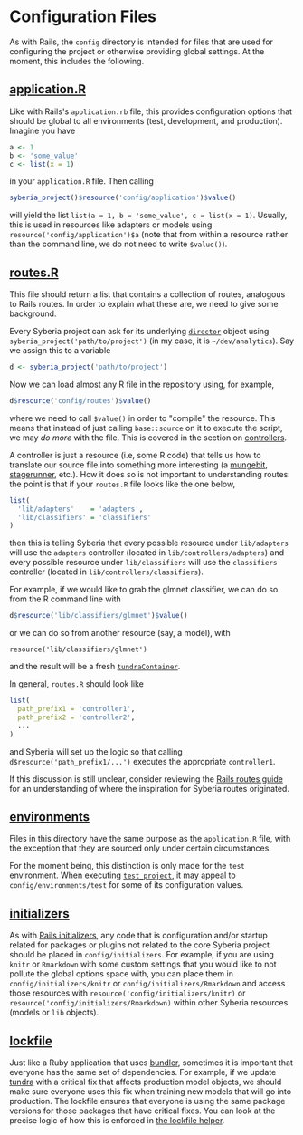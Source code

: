 Configuration Files
========

As with Rails, the `config` directory is intended for files that are
used for configuring the project or otherwise providing global settings.
At the moment, this includes the following.

[application.R](application.R)
------------

Like with Rails's `application.rb` file,
this provides configuration options that should be global to all environments
(test, development, and production). Imagine you have

```R
a <- 1
b <- 'some_value'
c <- list(x = 1)
```

in your `application.R` file. Then calling

```R
syberia_project()$resource('config/application')$value()
```

will yield the list `list(a = 1, b = 'some_value', c = list(x = 1)`. Usually,
this is used in resources like adapters or models using
`resource('config/application')$a` (note that from within a resource rather than
the command line, we do not need to write `$value()`).

[routes.R](routes.R)
--------

This file should return a list that contains a
collection of routes, analogous to Rails routes. In order to explain what these
are, we need to give some background.

Every Syberia project can ask for its underlying [`director`](http://github.com/robertzk/director)
object using `syberia_project('path/to/project')` (in my case, it is `~/dev/analytics`).
Say we assign this to a variable

```R
d <- syberia_project('path/to/project')
```

Now we can load almost any R file in the repository using, for example,

```R
d$resource('config/routes')$value()
```

where we need to call `$value()` in order to "compile" the resource. This means that
instead of just calling `base::source` on it to execute the script, we may *do more*
with the file. This is covered in the section on [controllers](../lib/controllers).

A controller is just a resource (i.e, some R code) that tells us how to translate
our source file into something more interesting (a [mungebit](../lib/mungebits),
[stagerunner](../lib/stages), etc.). How it does so is not important to understanding
routes: the point is that if your `routes.R` file looks like the one below,

```R
list(
  'lib/adapters'    = 'adapters',
  'lib/classifiers' = 'classifiers'
)
```

then this is telling Syberia that every possible resource under `lib/adapters`
will use the `adapters` controller (located in `lib/controllers/adapters`) and
every possible resource under `lib/classifiers` will use the `classifiers` controller
(located in `lib/controllers/classifiers`).

For example, if we would like to grab the glmnet classifier, we can do so from the
R command line with

```R
d$resource('lib/classifiers/glmnet')$value()
```

or we can do so from another resource (say, a model), with

```
resource('lib/classifiers/glmnet')
```

and the result will be a fresh [`tundraContainer`](../lib/classifiers).

In general, `routes.R` should look like

```R
list(
  path_prefix1 = 'controller1',
  path_prefix2 = 'controller2',
  ...
)
```

and Syberia will set up the logic so that calling `d$resource('path_prefix1/...')`
executes the appropriate `controller1`.

If this discussion is still unclear, consider reviewing the
[Rails routes guide](http://guides.rubyonrails.org/routing.html)
for an understanding of where the inspiration for Syberia routes originated.

[environments](environments)
--------

Files in this directory have the same purpose as the `application.R` file, with
the exception that they are sourced only under certain circumstances.

For the moment being, this distinction is only made for the `test` environment.
When executing [`test_project`](https://github.com/robertzk/syberia/blob/master/R/tests.R),
it may appeal to `config/environments/test` for some of its configuration values.

[initializers](initializers)
---------

As with [Rails initializers](http://guides.rubyonrails.org/configuring.html), any code
that is configuration and/or startup related for packages or plugins not related to the
core Syberia project should be placed in `config/initializers`. For example, if you
are using `knitr` or `Rmarkdown` with some custom settings that you would like to
not pollute the global options space with, you can place them in `config/initializers/knitr`
or `config/initializers/Rmarkdown` and access those resources with
`resource('config/initializers/knitr)` or `resource('config/initializers/Rmarkdown)` within
other Syberia resources (models or `lib` objects).

[lockfile](lockfile.yml)
----------

Just like a Ruby application that uses [bundler](http://bundler.io/), sometimes it is important
that everyone has the same set of dependencies. For example, if we update
[tundra](http://github.com/robertzk/tundra) with a critical fix that affects production
model objects, we should make sure everyone uses this fix when training new models
that will go into production. The lockfile ensures that everyone is using the same
package versions for those packages that have critical fixes. You can look at the
precise logic of how this is enforced in [the lockfile helper](helpers/lockfile.R).
